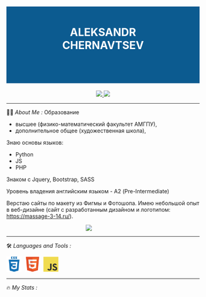 <!-- # Мой профиль: -->
<h1 style=" background-color:#0c5b90; color:#fff; height:150px;padding-top: 50px " align= "center" width=100% height=150px>ALEKSANDR <br> CHERNAVTSEV
</h1>
<!-- <div id="header" align="center">
  <img src= "https://media.giphy.com/media/zbMRZx113HKBkeCwrm/giphy.gif" width="25%"/>
</div> -->
<div id="badges" align="center">
  <a href="https://www.instagram.com/aleksandr.fizik/">
    <img src="https://img.shields.io/badge/instagram-blueviolet?logo=linkedin&logoColor=white&style=for-the-ba">
  </a>
  <a href="https://vk.com/id490856973">
    <img src="https://img.shields.io/badge/VK-blue?logo=linkedin&logoColor=white&style=for-the-ba">
  </a>

</div> 



<!-- <h1 align="center">
  Hey there!
  <img src="https://media.giphy.com/media/hvRJCLFzcasrR4ia7z/giphy.gif" width="30px"/>
</h1> -->
<div align="center">
 
</div>

--- 
                                                                                                 
:man_technologist: _About Me :_
Образование 
-  высшее (физико-математический факультет АМГПУ),
- дополнительное общее (художественная школа),

 
Знаю основы языков:
- Python
- JS
- PHP

Знаком с Jquery, Bootstrap, SASS

Уровень владения английским языком - А2 (Pre-Intermediate)

Верстаю сайты по макету из Фигмы и Фотошопа. Имею небольшой опыт в веб-дизайне (сайт с разработанным дизайном и логотипом: https://massage-3-14.ru/).


<div>
   <img  style="display:block; margin:0 auto " src="https://media.giphy.com/media/WUlplcMpOCEmTGBtBW/giphy.gif" width="90"> 
</div>   








                                                                                       
---
:hammer_and_wrench: _Languages and Tools :_
                                                                                                                   <div>
  <img src="https://github.com/devicons/devicon/blob/master/icons/css3/css3-plain-wordmark.svg"  title="CSS3" alt="CSS" width="40" height="40"/>&nbsp;
  <img src="https://github.com/devicons/devicon/blob/master/icons/html5/html5-original.svg" title="HTML5" alt="HTML" width="40" height="40"/>&nbsp;
  <img src="https://github.com/devicons/devicon/blob/master/icons/javascript/javascript-original.svg" title="JavaScript" alt="JavaScript" width="40" height="40"/>&nbsp;


---

:fire: _My Stats :_


<!-- ![ GitHub top language](https://img.shields.io/github/languages/top/komsander/komsander)
![GitHub language count](https://img.shields.io/github/languages/count/komsander/massage-3-14) -->
<div align="start">
  <img src="https://komarev.com/ghpvc/?username=your-github-komsander&style=flat-square&color=lightgrey" alt=""/>
</div> 



<!-- [ссылка на мой сайт](https://...) -->
<!-- [ссылка на мой сайт](logo.png) -->
<!-- [ссылка на мой сайт(logo.png)](https://...) -->
                          
                                                                                            
